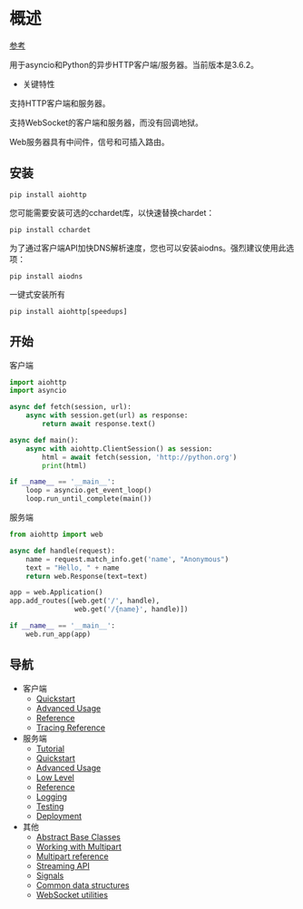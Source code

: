 # 概述

[参考](https://docs.aiohttp.org/en/stable/)

用于asyncio和Python的异步HTTP客户端/服务器。当前版本是3.6.2。

- 关键特性

支持HTTP客户端和服务器。

支持WebSocket的客户端和服务器，而没有回调地狱。

Web服务器具有中间件，信号和可插入路由。

## 安装

```
pip install aiohttp
```

您可能需要安装可选的cchardet库，以快速替换chardet：

```
pip install cchardet
```

为了通过客户端API加快DNS解析速度，您也可以安装aiodns。强烈建议使用此选项：

```
pip install aiodns
```

一键式安装所有

```
pip install aiohttp[speedups]
```

## 开始

客户端

```python
import aiohttp
import asyncio

async def fetch(session, url):
    async with session.get(url) as response:
        return await response.text()

async def main():
    async with aiohttp.ClientSession() as session:
        html = await fetch(session, 'http://python.org')
        print(html)

if __name__ == '__main__':
    loop = asyncio.get_event_loop()
    loop.run_until_complete(main())
```

服务端

```python
from aiohttp import web

async def handle(request):
    name = request.match_info.get('name', "Anonymous")
    text = "Hello, " + name
    return web.Response(text=text)

app = web.Application()
app.add_routes([web.get('/', handle),
                web.get('/{name}', handle)])

if __name__ == '__main__':
    web.run_app(app)
```

## 导航

- 客户端
    - [Quickstart](https://docs.aiohttp.org/en/stable/client_quickstart.html)
    - [Advanced Usage](https://docs.aiohttp.org/en/stable/client_advanced.html)
    - [Reference](https://docs.aiohttp.org/en/stable/client_reference.html)
    - [Tracing Reference](https://docs.aiohttp.org/en/stable/tracing_reference.html)
- 服务端
    - [Tutorial](https://demos.aiohttp.org/)
    - [Quickstart](https://docs.aiohttp.org/en/stable/web_quickstart.html)
    - [Advanced Usage](https://docs.aiohttp.org/en/stable/web_advanced.html)
    - [Low Level](https://docs.aiohttp.org/en/stable/web_lowlevel.html)
    - [Reference](https://docs.aiohttp.org/en/stable/web_reference.html)
    - [Logging](https://docs.aiohttp.org/en/stable/logging.html)
    - [Testing](https://docs.aiohttp.org/en/stable/testing.html)
    - [Deployment](https://docs.aiohttp.org/en/stable/deployment.html)
- 其他
    - [Abstract Base Classes](https://docs.aiohttp.org/en/stable/abc.html)
    - [Working with Multipart](https://docs.aiohttp.org/en/stable/multipart.html)
    - [Multipart reference](https://docs.aiohttp.org/en/stable/multipart_reference.html)
    - [Streaming API](https://docs.aiohttp.org/en/stable/streams.html)
    - [Signals](https://docs.aiohttp.org/en/stable/signals.html)
    - [Common data structures](https://docs.aiohttp.org/en/stable/structures.html)
    - [WebSocket utilities](https://docs.aiohttp.org/en/stable/websocket_utilities.html)